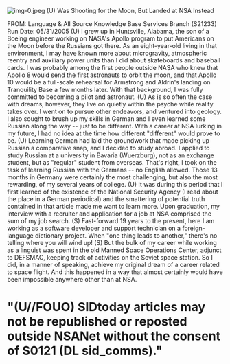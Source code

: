 ![img-0.jpeg](img-0.jpeg)
(U) Was Shooting for the Moon, But Landed at NSA Instead

FROM:
Language \& All Source Knowledge Base Services Branch (S21233)
Run Date: 05/31/2005
(U) I grew up in Huntsville, Alabama, the son of a Boeing engineer working on NASA's Apollo program to put Americans on the Moon before the Russians got there. As an eight-year-old living in that environment, I may have known more about microgravity, atmospheric reentry and auxiliary power units than I did about skateboards and baseball cards. I was probably among the first people outside NASA who knew that Apollo 8 would send the first astronauts to orbit the moon, and that Apollo 10 would be a full-scale rehearsal for Armstrong and Aldrin's landing on Tranquility Base a few months later. With that background, I was fully committed to becoming a pilot and astronaut.
(U) As is so often the case with dreams, however, they live on quietly within the psyche while reality takes over. I went on to pursue other endeavors, and ventured into geology. I also sought to brush up my skills in German and I even learned some Russian along the way -- just to be different. With a career at NSA lurking in my future, I had no idea at the time how different "different" would prove to be.
(U) Learning German had laid the groundwork that made picking up Russian a comparative snap, and I decided to study abroad. I applied to study Russian at a university in Bavaria (Wuerzburg), not as an exchange student, but as "regular" student from overseas. That's right, I took on the task of learning Russian with the Germans -- no English allowed. Those 13 months in Germany were certainly the most challenging, but also the most rewarding, of my several years of college.
(U) It was during this period that I first learned of the existence of the National Security Agency (I read about the place in a German periodical) and the smattering of potential truth contained in that article made me want to learn more. Upon graduation, my interview with a recruiter and application for a job at NSA comprised the sum of my job search.
(S) Fast-forward 19 years to the present, here I am working as a software developer and support technician on a foreign-language dictionary project. When "one thing leads to another," there's no telling where you will wind up!
(S) But the bulk of my career while working as a linguist was spent in the old Manned Space Operations Center, adjunct to DEFSMAC, keeping track of activities on the Soviet space station. So I did, in a manner of speaking, achieve my original dream of a career related to space flight. And this happened in a way that almost certainly would have been impossible anywhere other than at NSA.

# "(U//FOUO) SIDtoday articles may not be republished or reposted outside NSANet without the consent of S0121 (DL sid_comms)."
